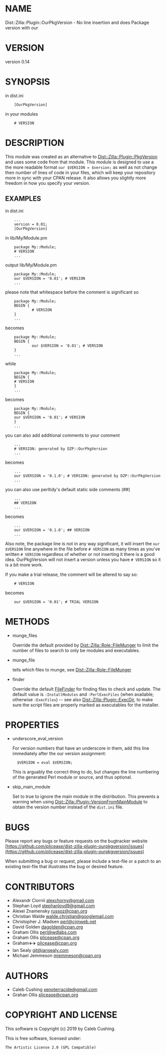 # NAME

Dist::Zilla::Plugin::OurPkgVersion - No line insertion and does Package version with our

# VERSION

version 0.14

# SYNOPSIS

in dist.ini

        [OurPkgVersion]

in your modules

        # VERSION

# DESCRIPTION

This module was created as an alternative to
[Dist::Zilla::Plugin::PkgVersion](https://metacpan.org/pod/Dist::Zilla::Plugin::PkgVersion) and uses some code from that module. This
module is designed to use a the more readable format `our $VERSION =
$version;` as well as not change then number of lines of code in your files,
which will keep your repository more in sync with your CPAN release. It also
allows you slightly more freedom in how you specify your version.

## EXAMPLES

in dist.ini

        ...
        version = 0.01;
        [OurPkgVersion]

in lib/My/Module.pm

        package My::Module;
        # VERSION
        ...

output lib/My/Module.pm

        package My::Module;
        our $VERSION = '0.01'; # VERSION
        ...

please note that whitespace before the comment is significant so

        package My::Module;
        BEGIN {
                # VERSION
        }
        ...

becomes

        package My::Module;
        BEGIN {
                our $VERSION = '0.01'; # VERSION
        }
        ...

while

        package My::Module;
        BEGIN {
        # VERSION
        }
        ...

becomes

        package My::Module;
        BEGIN {
        our $VERSION = '0.01'; # VERSION
        }
        ...

you can also add additional comments to your comment

        ...
        # VERSION: generated by DZP::OurPkgVersion
        ...

becomes

        ...
        our $VERSION = '0.1.0'; # VERSION: generated by DZP::OurPkgVersion
        ...

you can also use perltidy's default static side comments (##)

        ...
        ## VERSION
        ...

becomes

        ...
        our $VERSION = '0.1.0'; ## VERSION
        ...

Also note, the package line is not in any way significant, it will insert the
`our $VERSION` line anywhere in the file before `# VERSION` as many times as
you've written `# VERSION` regardless of whether or not inserting it there is
a good idea. OurPkgVersion will not insert a version unless you have `#
VERSION` so it is a bit more work.

If you make a trial release, the comment will be altered to say so:

        # VERSION

becomes

        our $VERSION = '0.01'; # TRIAL VERSION

# METHODS

- munge\_files

    Override the default provided by [Dist::Zilla::Role::FileMunger](https://metacpan.org/pod/Dist::Zilla::Role::FileMunger) to limit
    the number of files to search to only be modules and executables.

- munge\_file

    tells which files to munge, see [Dist::Zilla::Role::FileMunger](https://metacpan.org/pod/Dist::Zilla::Role::FileMunger)

- finder

    Override the default [FileFinder](https://metacpan.org/pod/Dist::Zilla::Role::FileFinder) for
    finding files to check and update. The default value is `:InstallModules`
    and `:PerlExecFiles` (when available; otherwise `:ExecFiles`)
    \-- see also [Dist::Zilla::Plugin::ExecDir](https://metacpan.org/pod/Dist::Zilla::Plugin::ExecDir), to make sure the script
    files are properly marked as executables for the installer.

# PROPERTIES

- underscore\_eval\_version

    For version numbers that have an underscore in them, add this line
    immediately after the our version assignment:

        $VERSION = eval $VERSION;

    This is arguably the correct thing to do, but changes the line numbering
    of the generated Perl module or source, and thus optional.

- skip\_main\_module

    Set to true to ignore the main module in the distribution. This prevents
    a warning when using [Dist::Zilla::Plugin::VersionFromMainModule](https://metacpan.org/pod/Dist::Zilla::Plugin::VersionFromMainModule) to
    obtain the version number instead of the `dist.ini` file.

# BUGS

Please report any bugs or feature requests on the bugtracker website
[https://github.com/plicease/dist-zilla-plugin-ourpkgversion/issues](https://github.com/plicease/dist-zilla-plugin-ourpkgversion/issues)

When submitting a bug or request, please include a test-file or a
patch to an existing test-file that illustrates the bug or desired
feature.

# CONTRIBUTORS

- Alexandr Ciornii <alexchorny@gmail.com>
- Stephan Loyd <stephanloyd9@gmail.com>
- Alexei Znamensky <russoz@cpan.org>
- Christian Walde <walde.christian@googlemail.com>
- Christopher J. Madsen <perl@cjmweb.net>
- David Golden <dagolden@cpan.org>
- Graham Ollis <perl@wdlabs.com>
- Graham Ollis <plicease@cpan.org>
- Graham✈️✈️ <plicease@cpan.org>
- Ian Sealy <git@iansealy.com>
- Michael Jemmeson <mjemmeson@cpan.org>

# AUTHORS

- Caleb Cushing <xenoterracide@gmail.com>
- Grahan Ollis <plicease@cpan.org>

# COPYRIGHT AND LICENSE

This software is Copyright (c) 2019 by Caleb Cushing.

This is free software, licensed under:

    The Artistic License 2.0 (GPL Compatible)
